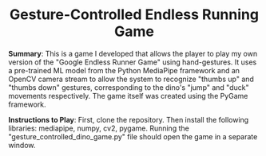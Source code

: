 <h1 align="center">Gesture-Controlled Endless Running Game</h1>

**Summary**: This is a game I developed that allows the player to play my own version of the "Google Endless Runner Game" using hand-gestures. It uses a pre-trained ML model from the Python MediaPipe framework and an OpenCV camera stream to allow the system to recognize "thumbs up" and "thumbs down" gestures, corresponding to the dino's "jump" and "duck" movements respectively. The game itself was created using the PyGame framework.

**Instructions to Play**: First, clone the repository. Then install the following libraries: mediapipe, numpy, cv2, pygame. Running the "gesture_controlled_dino_game.py" file should open the game in a separate window.


